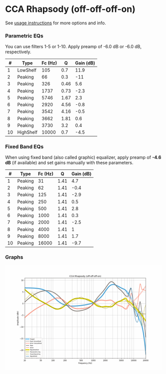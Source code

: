 # CCA Rhapsody (off-off-off-on)
See [usage instructions](https://github.com/jaakkopasanen/AutoEq#usage) for more options and info.

### Parametric EQs
You can use filters 1-5 or 1-10. Apply preamp of -6.0 dB or -6.0 dB, respectively.

|   # | Type      |   Fc (Hz) |    Q |   Gain (dB) |
|-----|-----------|-----------|------|-------------|
|   1 | LowShelf  |       105 | 0.7  |        11.9 |
|   2 | Peaking   |        66 | 0.3  |       -11   |
|   3 | Peaking   |       326 | 0.46 |         5.6 |
|   4 | Peaking   |      1737 | 0.73 |        -2.3 |
|   5 | Peaking   |      5746 | 1.67 |         2.3 |
|   6 | Peaking   |      2920 | 4.56 |        -0.8 |
|   7 | Peaking   |      3542 | 4.16 |        -0.5 |
|   8 | Peaking   |      3662 | 1.81 |         0.6 |
|   9 | Peaking   |      3730 | 3.2  |         0.4 |
|  10 | HighShelf |     10000 | 0.7  |        -4.5 |

### Fixed Band EQs
When using fixed band (also called graphic) equalizer, apply preamp of **-4.6 dB** (if available) and set gains manually with these parameters.

|   # | Type    |   Fc (Hz) |    Q |   Gain (dB) |
|-----|---------|-----------|------|-------------|
|   1 | Peaking |        31 | 1.41 |         4.7 |
|   2 | Peaking |        62 | 1.41 |        -0.4 |
|   3 | Peaking |       125 | 1.41 |        -2.9 |
|   4 | Peaking |       250 | 1.41 |         0.5 |
|   5 | Peaking |       500 | 1.41 |         2.8 |
|   6 | Peaking |      1000 | 1.41 |         0.3 |
|   7 | Peaking |      2000 | 1.41 |        -2.5 |
|   8 | Peaking |      4000 | 1.41 |         1   |
|   9 | Peaking |      8000 | 1.41 |         1.7 |
|  10 | Peaking |     16000 | 1.41 |        -9.7 |

### Graphs
![](./CCA%20Rhapsody%20(off-off-off-on).png)
